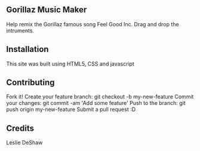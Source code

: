 ## Gorillaz Music Maker

Help remix the Gorillaz famous song Feel Good Inc. Drag and drop the intruments.

## Installation
This site was built using HTML5, CSS and javascript


## Contributing
Fork it!
Create your feature branch: git checkout -b my-new-feature
Commit your changes: git commit -am 'Add some feature'
Push to the branch: git push origin my-new-feature
Submit a pull request :D


## Credits
Leslie DeShaw